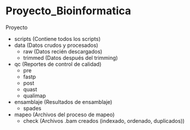 # Proyecto_Bioinformatica

Proyecto
* scripts (Contiene todos los scripts)
* data (Datos crudos y procesados)
    * raw (Datos recién descargados)
    * trimmed (Datos después del trimming)
* qc (Reportes de control de calidad)
    * pre
    * fastp
    * post
    * quast
    * qualimap
* ensamblaje (Resultados de ensamblaje)
    * spades
* mapeo (Archivos del proceso de mapeo)
    * check (Archivos .bam creados (indexado, ordenado, duplicados))
